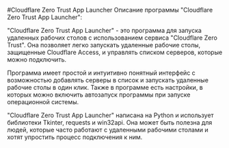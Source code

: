 #Cloudflare Zero Trust App Launcher
Описание программы "Cloudflare Zero Trust App Launcher":

"Cloudflare Zero Trust App Launcher" - это программа для запуска удаленных рабочих столов с использованием сервиса "Cloudflare Zero Trust". Она позволяет легко запускать удаленные рабочие столы, защищенные Cloudflare Access, и управлять списком серверов, которые можно подключить.

Программа имеет простой и интуитивно понятный интерфейс с возможностью добавлять серверы в список и запускать удаленные рабочие столы в один клик. Также в программе есть настройки, в которых можно включить автозапуск программы при запуске операционной системы.

"Cloudflare Zero Trust App Launcher" написана на Python и использует библиотеки Tkinter, requests и win32api. Она может быть полезна для людей, которые часто работают с удаленными рабочими столами и хотят упростить процесс подключения к ним.
